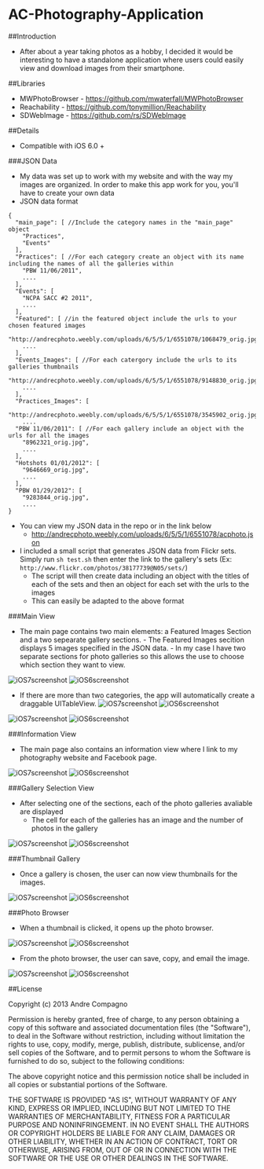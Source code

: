 AC-Photography-Application
==========================
##Introduction

 - After about a year taking photos as a hobby, I decided it would be interesting to have a standalone application where users could easily view and download images from their smartphone.

##Libraries

 - MWPhotoBrowser - https://github.com/mwaterfall/MWPhotoBrowser 
 - Reachability - https://github.com/tonymillion/Reachability
 - SDWebImage - https://github.com/rs/SDWebImage
 
##Details 

 - Compatible with iOS 6.0 +

###JSON Data 

 - My data was set up to work with my website and with the way my images are organized. In order to make this app work for you, you'll have to create your own data
 - JSON data format 
```
{
  "main_page": [ //Include the category names in the "main_page" object
    "Practices",
    "Events"
  ],
  "Practices": [ //For each category create an object with its name including the names of all the galleries within
    "PBW 11/06/2011",
    ....
  ],
  "Events": [
    "NCPA SACC #2 2011",
    ....
  ],
  "Featured": [ //in the featured object include the urls to your chosen featured images
    "http://andrecphoto.weebly.com/uploads/6/5/5/1/6551078/1068479_orig.jpg",
    ....
  ],
  "Events_Images": [ //For each catergory include the urls to its galleries thumbnails
    "http://andrecphoto.weebly.com/uploads/6/5/5/1/6551078/9148830_orig.jpg",
    ....
  ],
  "Practices_Images": [
    "http://andrecphoto.weebly.com/uploads/6/5/5/1/6551078/3545902_orig.jpg",
    ....
  "PBW 11/06/2011": [ //For each gallery include an object with the urls for all the images
    "8962321_orig.jpg",
    ....
  ],
  "Hotshots 01/01/2012": [
    "9646669_orig.jpg",
    ....
  ],
  "PBW 01/29/2012": [
    "9283844_orig.jpg",
    ....
}
```
 - You can view my JSON data in the repo or in the link below 
      - http://andrecphoto.weebly.com/uploads/6/5/5/1/6551078/acphoto.json
 - I included a small script that generates JSON data from Flickr sets. Simply run `sh test.sh` then enter the link to the gallery's sets (Ex: `http://www.flickr.com/photos/38177739@N05/sets/`)
      - The script will then create data including an object with the titles of each of the sets and then an object for each set with the urls to the images
      - This can easily be adapted to the above format

###Main View

 - The main page contains two main elements: a Featured Images Section and a two sepearate gallery sections. 
       - The Featured Images secition displays 5 images specified in the JSON data. 
       - In my case I have two separate sections for photo galleries so this allows the use to choose which section they want to view.

![iOS7screenshot](https://raw.github.com/acompagno/AC-Photography-Application/master/Images/iOS7Screenshots/1.png) ![iOS6screenshot](https://raw.github.com/acompagno/AC-Photography-Application/master/Images/iOS6Screenshots/1.png)

 - If there are more than two categories, the app will automatically create a draggable UITableView.
![iOS7screenshot](https://raw.github.com/acompagno/AC-Photography-Application/master/Images/iOS7Screenshots/7.png) ![iOS6screenshot](https://raw.github.com/acompagno/AC-Photography-Application/master/Images/iOS6Screenshots/7.png)

![iOS7screenshot](https://raw.github.com/acompagno/AC-Photography-Application/master/Images/iOS7Screenshots/8.png) ![iOS6screenshot](https://raw.github.com/acompagno/AC-Photography-Application/master/Images/iOS6Screenshots/8.png)


###Information View

 - The main page also contains an information view where I link to my photography website and Facebook page. 

![iOS7screenshot](https://raw.github.com/acompagno/AC-Photography-Application/master/Images/iOS7Screenshots/2.png) ![iOS6screenshot](https://raw.github.com/acompagno/AC-Photography-Application/master/Images/iOS6Screenshots/2.png)

###Gallery Selection View

 - After selecting one of the sections, each of the photo galleries avaliable are displayed
      - The cell for each of the galleries has an image and the number of photos in the gallery 

![iOS7screenshot](https://raw.github.com/acompagno/AC-Photography-Application/master/Images/iOS7Screenshots/3.png) ![iOS6screenshot](https://raw.github.com/acompagno/AC-Photography-Application/master/Images/iOS6Screenshots/3.png)

###Thumbnail Gallery

 - Once a gallery is chosen, the user can now view thumbnails for the images. 

![iOS7screenshot](https://raw.github.com/acompagno/AC-Photography-Application/master/Images/iOS7Screenshots/4.png) ![iOS6screenshot](https://raw.github.com/acompagno/AC-Photography-Application/master/Images/iOS6Screenshots/4.png)

###Photo Browser

 - When a thumbnail is clicked, it opens up the photo browser. 

![iOS7screenshot](https://raw.github.com/acompagno/AC-Photography-Application/master/Images/iOS7Screenshots/5.png) ![iOS6screenshot](https://raw.github.com/acompagno/AC-Photography-Application/master/Images/iOS6Screenshots/5.png)

 - From the photo browser, the user can save, copy, and email the image.
 
![iOS7screenshot](https://raw.github.com/acompagno/AC-Photography-Application/master/Images/iOS7Screenshots/6.png) ![iOS6screenshot](https://raw.github.com/acompagno/AC-Photography-Application/master/Images/iOS6Screenshots/6.png)

##License 

Copyright (c) 2013 Andre Compagno 
 
Permission is hereby granted, free of charge, to any person obtaining a copy
of this software and associated documentation files (the "Software"), to deal
in the Software without restriction, including without limitation the rights
to use, copy, modify, merge, publish, distribute, sublicense, and/or sell
copies of the Software, and to permit persons to whom the Software is furnished
to do so, subject to the following conditions:
 
The above copyright notice and this permission notice shall be included in all
copies or substantial portions of the Software.
 
THE SOFTWARE IS PROVIDED "AS IS", WITHOUT WARRANTY OF ANY KIND, EXPRESS OR
IMPLIED, INCLUDING BUT NOT LIMITED TO THE WARRANTIES OF MERCHANTABILITY,
FITNESS FOR A PARTICULAR PURPOSE AND NONINFRINGEMENT. IN NO EVENT SHALL THE
AUTHORS OR COPYRIGHT HOLDERS BE LIABLE FOR ANY CLAIM, DAMAGES OR OTHER
LIABILITY, WHETHER IN AN ACTION OF CONTRACT, TORT OR OTHERWISE, ARISING FROM,
OUT OF OR IN CONNECTION WITH THE SOFTWARE OR THE USE OR OTHER DEALINGS IN
THE SOFTWARE.
